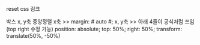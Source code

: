 reset css 링크
<link rel="stylesheet" href="https://cdn.jsdelivr.net/npm/reset-css@5.0.1/reset.min.css">


박스 x, y축 중앙정렬 
   x축  >> margin: # auto #;
x, y축  >>  아래 4줄이 공식처럼 쓰임(top right 수정 가능)
            position: absolute;
            top: 50%;
            right: 50%;
            transform: translate(50%, -50%)

